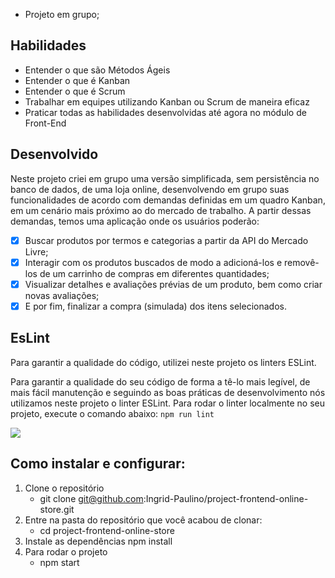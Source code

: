 - Projeto em grupo;
  
## Habilidades

- Entender o que são Métodos Ágeis
- Entender o que é Kanban
- Entender o que é Scrum
- Trabalhar em equipes utilizando Kanban ou Scrum de maneira eficaz
- Praticar todas as habilidades desenvolvidas até agora no módulo de Front-End


## Desenvolvido
Neste projeto criei em grupo uma versão simplificada, sem persistência no banco de dados, de uma loja online, desenvolvendo em grupo suas funcionalidades de acordo com demandas definidas em um quadro Kanban, em um cenário mais próximo ao do mercado de trabalho. A partir dessas demandas, temos uma aplicação onde os usuários poderão:

- [x] Buscar produtos por termos e categorias a partir da API do Mercado Livre;
- [x] Interagir com os produtos buscados de modo a adicioná-los e removê-los de um carrinho de compras em diferentes quantidades;
- [x] Visualizar detalhes e avaliações prévias de um produto, bem como criar novas avaliações;
- [x] E por fim, finalizar a compra (simulada) dos itens selecionados.

## EsLint
Para garantir a qualidade do código, utilizei neste projeto os linters ESLint.

Para garantir a qualidade do seu código de forma a tê-lo mais legível, de mais fácil manutenção e seguindo as boas práticas de desenvolvimento nós utilizamos neste projeto o linter ESLint. Para rodar o linter localmente no seu projeto, execute o comando abaixo:
```npm run lint```

<img src="Captura de tela de 2022-05-03 08-36-39.png">

## Como instalar e configurar:
1. Clone o repositório
   - git clone git@github.com:Ingrid-Paulino/project-frontend-online-store.git
2. Entre na pasta do repositório que você acabou de clonar:
   - cd project-frontend-online-store
3. Instale as dependências
npm install
4. Para rodar o projeto
   - npm start